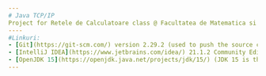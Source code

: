 ```yaml
---
# Java TCP/IP
Project for Retele de Calculatoare class @ Facultatea de Matematica si Informatica, Universitatea Bucuresti
----
#Linkuri:
- [Git](https://git-scm.com/) version 2.29.2 (used to push the source code to GitHub);
- [IntelliJ IDEA](https://www.jetbrains.com/idea/) 21.1.2 Community Edition (the IDE I used to write the source code);
- [OpenJDK 15](https://openjdk.java.net/projects/jdk/15/) (JDK 15 is the open-source reference implementation of version 15 of the Java SE Platform)
---
```

